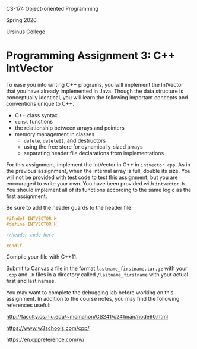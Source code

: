 CS-174 Object-oriented Programming

Spring 2020

Ursinus College



# Programming Assignment 3: C++ IntVector

To ease you into writing C++ programs, you will implement the IntVector that you have already implemented in Java.  Though the data structure is conceptually identical, you will learn the following important concepts and conventions unique to C++.

* C++ class syntax
* `const` functions
* the relationship between arrays and pointers
* memory management in classes
  * `delete`, `delete[]`, and destructors
  * using the free store for dynamically-sized arrays
  * separating header file declarations from implementations



For this assignment, implement the IntVector in C++ in `intvector.cpp`.  As in the previous assignment, when the internal array is full, double its size.  You will not be provided with test code to test this assignment, but you are encouraged to write your own. You have been provided with `intvector.h`.  You should implement all of its functions according to the same logic as the first assignment.

Be sure to add the header guards to the header file:

```c++
#ifndef INTVECTOR_H_
#define INTVECTOR_H_

//header code here

#endif  
```



Compile your file with C++11.

Submit to Canvas a file in the format `lastname_firstname.tar.gz` with your `.cpp` and `.h` files in a directory called `/lastname_firstname` with your actual first and last names.

You may want to complete the debugging lab before working on this assignment.  In addition to the course notes, you may find the following references useful:

http://faculty.cs.niu.edu/~mcmahon/CS241/c241man/node90.html

https://www.w3schools.com/cpp/

https://en.cppreference.com/w/


